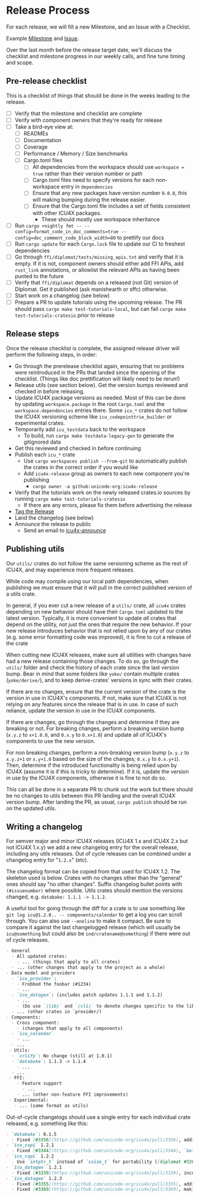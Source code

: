 # Release Process

For each release, we will fill a new Milestone, and an Issue with a Checklist.

Example [Milestone](https://github.com/unicode-org/icu4x/milestone/5) and [Issue](https://github.com/unicode-org/icu4x/issues/204#issuecomment-670819532).

Over the last month before the release target date, we'll discuss the checklist and milestone progress in our weekly calls, and fine tune timing and scope.


## Pre-release checklist

This is a checklist of things that should be done in the weeks leading to the release.

* [ ] Verify that the milestone and checklist are complete
* [ ] Verify with component owners that they're ready for release
* [ ] Take a bird-eye view at:
  * [ ] READMEs
  * [ ] Documentation
  * [ ] Coverage
  * [ ] Performance / Memory / Size benchmarks
  * [ ] Cargo.toml files
    * [ ] All dependencies from the workspace should use `workspace = true` rather than their version number or path 
    * [ ] Cargo.toml files need to specify versions for each non-workspace entry in `dependencies`
    * [ ] Ensure that any new packages have version number `0.0.0`, this will making bumping during the release easier.
    * [ ] Ensure that the Cargo.toml file includes a set of fields consistent with other ICU4X packages.
        * These should mostly use workspace inheritance
* [ ] Run `cargo +nightly fmt -- --config=format_code_in_doc_comments=true --config=doc_comment_code_block_width=80` to prettify our docs
* [ ] Run `cargo update` for each `Cargo.lock` file to update our CI to freshest dependencies
* [ ] Go through `ffi/diplomat/tests/missing_apis.txt` and verify that it is empty. If it is not, component owners should either add FFI APIs, add `rust_link` annotations, or allowlist the relevant APIs as having been punted to the future
* [ ] Verify that `ffi/diplomat` depends on a released (not Git) version of Diplomat. Get it published (ask manishearth or sffc) otherwise.
* [ ] Start work on a changelog (see below)
* [ ] Prepare a PR to update tutorials using the upcoming release. The PR should pass `cargo make test-tutorials-local`, but can fail `cargo make test-tutorials-cratesio` prior to release

## Release steps

Once the release checklist is complete, the assigned release driver will perform the following steps, in order:

* Go through the prerelease checklist again, ensuring that no problems were reintroduced in the PRs that landed since the opening of the checklist. (Things like doc prettification will likely need to be rerun!)
* Release utils (see section below). Get the version bumps reviewed and checked in before releasing.
* Update ICU4X package versions as needed. Most of this can be done by updating `workspace.package` in the root `Cargo.toml` and the `workspace.dependencies` entries there. Some `icu_*` crates do not follow the ICU4X versioning scheme like `icu_codepointtrie_builder` or experimental crates.
* Temporarily add `icu_testdata` back to the workspace
  * To build, run `cargo make testdata-legacy-gen` to generate the gitignored data
* Get this reviewed and checked in before continuing
* Publish each `icu_*` crate
  * Use `cargo workspaces publish --from-git` to automatically publish the crates in the correct order if you would like
  * Add `icu4x-release` group as owners to each new component you're publishing
    * `cargo owner -a github:unicode-org:icu4x-release`
* Verify that the tutorials work on the newly released crates.io sources by running `cargo make test-tutorials-cratesio`
  * If there are any errors, please fix them before advertising the release
* [Tag the Release](https://github.com/unicode-org/icu4x/releases)
* Land the changelog (see below)
* Announce the release to public
  * Send an email to [icu4x-announce](https://groups.google.com/u/0/a/unicode.org/g/icu4x-announce)


## Publishing utils

Our `utils/` crates do not follow the same versioning scheme as the rest of ICU4X, and may experience more frequent releases.

While code may compile using our local path dependencies, when publishing we must ensure that it will pull in the correct published version of a utils crate.

In general, if you ever cut a new release of a `utils/` crate, all `icu4x` crates depending on new behavior should have their `Cargo.toml` updated to the latest version. Typically, it is more convenient to update _all_ crates that depend on the utility, not just the ones that require the new behavior. If your new release introduces behavior that is not relied upon by any of our crates (e.g. some error formatting code was improved), it is fine to cut a release of the crate

When cutting new ICU4X releases, make sure all utilities with changes have had a new release containing those changes. To do so, go through the `utils/` folder and check the history of each crate since the last version bump. Bear in mind that some folders like `yoke/` contain multiple crates (`yoke/derive/`), and to keep derive-crates' versions in sync with their crates.

If there are no changes, ensure that the current version of the crate is the version in use in ICU4X's components. If not, make sure that ICU4X is not relying on any features since the release that is in use. In case of such reliance, update the version in use in the ICU4X components.

If there are changes, go through the changes and determine if they are breaking or not. For breaking changes, perform a breaking version bump (`x.y.z` to `x+1.0.0`, and `0.x.y` to `0.x+1.0`) and update all of ICU4X's components to use the new version.

For non breaking changes, perform a non-breaking version bump (`x.y.z` to `x.y.z+1` or `x.y+1.0` based on the size of the changes; `0.x.y` to `0.x.y+1`). Then, determine if the introduced functionality is being relied upon by ICU4X (assume it is if this is tricky to determine). If it is, update the version in use by the ICU4X components, otherwise it is fine to not do so.

This can all be done in a separate PR to chunk out the work but there should be no changes to utils between this PR landing and the overall ICU4X version bump. After landing the PR, as usual, `cargo publish` should be run on the updated utils.

## Writing a changelog

For semver major and minor ICU4X releases (ICU4X 1.x and ICU4X 2.x but not ICU4X 1.x.y) we add a new changelog entry for the overall release, including any utils releases. Out of cycle releases can  be combined under a changelog entry for "`1.2.x`" (etc).

The changelog format can be copied from that used for ICU4X 1.2. The skeleton used is below. Crates with no changes other than the "general" ones should say "no other changes". Suffix changelog bullet points with `(#issuenumber)` where possible. Utils crates should mention the versions changed, e.g. `databake: 1.1.1 -> 1.1.2`.

A useful tool for going through the diff for a crate is to use something like `git log icu@1.2.0.. -- components/calendar` to get a log you can scroll through. You can also use `--oneline` to make it compact. Be sure to compare it against the last changelogged release (which will usually be `icu@something` but could also be `ind/cratename@something`) if there were out of cycle releases.

```markdown
- General
  - All updated crates:
    - ... (things that apply to all crates)
  - ... (other changes that apply to the project as a whole)
- Data model and providers
  - `icu_provider`:
    - Frobbed the foobar (#1234)
    - ...
  - `icu_datagen`: (includes patch updates 1.1.1 and 1.1.2)
    - ...
    - (Do use `(lib)` and `(cli)` to denote changes specific to the library or binary)
  - ... (other crates in `provider/)
- Components:
  - Cross component:
    - (changes that apply to all components)
  - `icu_calendar`
    - ...
  - ...
 - Utils:
  - `crlify`: No change (still at 1.0.1)
  - `databake`: 1.1.3 -> 1.1.4
    - ...
  - ...
 - FFI:
    - Feature support
      - ...
    - ... (other non-feature FFI improvements)
 - Experimental:
   - ... (same format as utils)

```

Out-of-cycle changelogs should use a single entry for each individual crate released, e.g. something like this:

```markdown
- `databake`: 0.1.5
  - Fixed [#3356](https://github.com/unicode-org/icu4x/pull/3356), adding `allow` for clippy false-positives
- `icu_capi` 1.2.1
  - Fixed [#3344](https://github.com/unicode-org/icu4x/pull/3344), `buffer_provider` feature accidentally pulling in extra crates
- `icu_capi` 1.2.2
  - Use `intptr_t` instead of `ssize_t` for portability ([diplomat #326](https://github.com/rust-diplomat/diplomat/issues/326))
- `icu_datagen` 1.2.1
  - Fixed [#3339](https://github.com/unicode-org/icu4x/pull/3339), incorrect Cargo features
- `icu_datagen` 1.2.3
  - Fixed [#3355](https://github.com/unicode-org/icu4x/pull/3355), adding MSRV annotations to generated code
  - Fixed [#3369](https://github.com/unicode-org/icu4x/pull/3369), making datagen call `rustfmt` directly instead of using the `rust-format` dependency
```

